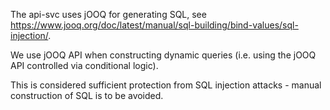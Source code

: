 The api-svc uses jOOQ for generating SQL, see 
https://www.jooq.org/doc/latest/manual/sql-building/bind-values/sql-injection/.

We use jOOQ API when constructing dynamic queries (i.e. using the jOOQ API 
controlled via conditional logic).

This is considered sufficient protection from SQL injection attacks - manual 
construction of SQL is to be avoided.


  